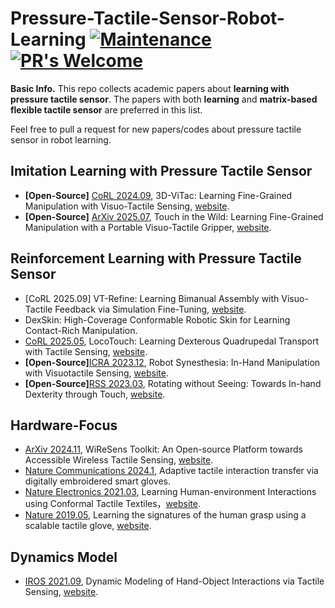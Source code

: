 # Pressure-Tactile-Sensor-Robot-Learning [![Maintenance](https://img.shields.io/badge/Maintained%3F-yes-green.svg)](https://GitHub.com/Naereen/StrapDown.js/graphs/commit-activity) [![PR's Welcome](https://img.shields.io/badge/PRs-welcome-brightgreen.svg?style=flat)](http://makeapullrequest.com)

**Basic Info.** This repo collects academic papers about **learning with pressure tactile sensor**. The papers with both **learning** and **matrix-based flexible tactile sensor** are preferred in this list. 

Feel free to pull a request for new papers/codes about pressure tactile sensor in robot learning.

## Imitation Learning with Pressure Tactile Sensor
- **[Open-Source]** [CoRL 2024.09](https://arxiv.org/abs/2410.24091), 3D-ViTac: Learning Fine-Grained Manipulation with Visuo-Tactile Sensing, [website](https://binghao-huang.github.io/3D-ViTac/).
- **[Open-Source]** [ArXiv 2025.07](https://arxiv.org/abs/2507.15062), Touch in the Wild: Learning Fine-Grained Manipulation with a Portable Visuo-Tactile Gripper, [website](https://binghao-huang.github.io/touch_in_the_wild/).



## Reinforcement Learning with Pressure Tactile Sensor
- [CoRL 2025.09] VT-Refine: Learning Bimanual Assembly with Visuo-Tactile Feedback via Simulation Fine-Tuning, [website](https://binghao-huang.github.io/vt_refine/).
- DexSkin: High-Coverage Conformable Robotic Skin for Learning Contact-Rich Manipulation.
- [CoRL 2025.05](https://arxiv.org/abs/2505.23175), LocoTouch: Learning Dexterous Quadrupedal Transport with Tactile Sensing, [website](https://linchangyi1.github.io/LocoTouch/).
- **[Open-Source]**[ICRA 2023.12](https://arxiv.org/abs/2312.01853), Robot Synesthesia: In-Hand Manipulation with Visuotactile Sensing, [website](https://yingyuan0414.github.io/visuotactile/).
- **[Open-Source]**[RSS 2023.03](https://arxiv.org/abs/2303.10880), Rotating without Seeing: Towards In-hand Dexterity through Touch, [website](https://touchdexterity.github.io/).



## Hardware-Focus
- [ArXiv 2024.11](https://arxiv.org/abs/2412.00247), WiReSens Toolkit: An Open-source Platform towards Accessible Wireless Tactile Sensing, [website](https://touchdexterity.github.io/).
- [Nature Communications 2024.1](https://www.nature.com/articles/s41467-024-45059-8), Adaptive tactile interaction transfer via digitally embroidered smart gloves.
- [Nature Electronics 2021.03](https://www.nature.com/articles/s41928-021-00558-0), Learning Human-environment Interactions using Conformal Tactile Textiles，[website](https://senstextile.csail.mit.edu/).
- [Nature 2019.05](https://www.nature.com/articles/s41586-019-1234-z), Learning the signatures of the human grasp using a scalable tactile glove, [website](https://stag.csail.mit.edu/).


## Dynamics Model 
- [IROS 2021.09](https://arxiv.org/abs/2109.04378), Dynamic Modeling of Hand-Object Interactions via Tactile Sensing, [website](https://phystouch.csail.mit.edu/).


